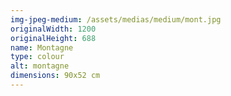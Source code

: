 ```yaml
---
img-jpeg-medium: /assets/medias/medium/mont.jpg
originalWidth: 1200
originalHeight: 688
name: Montagne
type: colour
alt: montagne
dimensions: 90x52 cm
---
```

